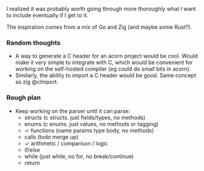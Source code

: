 I realized it was probably worth going through more thoroughly 
what I want to include eventually if I get to it.

The inspiration comes from a mix of Go and Zig (and maybe some Rust?).


### Random thoughts
- A way to generate a C header for an acorn project would be cool. 
  Would make it very simple to integrate with C, which would be convenient for working on the self-hosted compiler (eg could do small bits in acorn).
- Similarly, the ability to import a C header would be good. Same concept as zig @cImport.


### Rough plan
- Keep working on the parser until it can parse:
  - structs (c structs. just fields/types, no methods)
  - enums (c enums. just values, no methods or tagging)
  - ✓ functions (name params type body, no methods)
  - calls (todo merge up)
  - ✓ arithmetic / comparison / logic
  - if/else
  - while (just while, no for, no break/continue)
  - return
